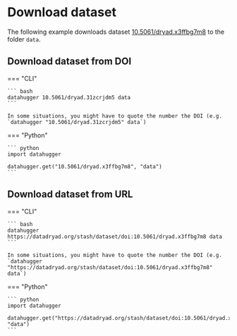 # Download dataset

The following example downloads dataset
[10.5061/dryad.x3ffbg7m8](https://doi.org/10.5061/dryad.x3ffbg7m8) to the
folder `data`.

##  Download dataset from DOI

=== "CLI"

    ``` bash
    datahugger 10.5061/dryad.31zcrjdm5 data
    ```

    In some situations, you might have to quote the number the DOI (e.g. `datahugger "10.5061/dryad.31zcrjdm5" data`)

=== "Python"

    ``` python
    import datahugger

    datahugger.get("10.5061/dryad.x3ffbg7m8", "data")
    ```

##  Download dataset from URL

=== "CLI"

    ``` bash
    datahugger https://datadryad.org/stash/dataset/doi:10.5061/dryad.x3ffbg7m8 data
    ```

    In some situations, you might have to quote the number the DOI (e.g. `datahugger "https://datadryad.org/stash/dataset/doi:10.5061/dryad.x3ffbg7m8" data`)

=== "Python"

    ``` python
    import datahugger

    datahugger.get("https://datadryad.org/stash/dataset/doi:10.5061/dryad.x3ffbg7m8", "data")
    ```
